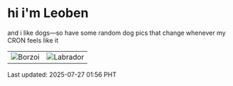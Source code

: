 # hi i'm Leoben

and i like dogs—so have some random dog pics that change whenever my CRON feels like it

|  |  |
|--------|----------|
| ![Borzoi](https://random-dog-vercel.vercel.app/api/random-borzoi?v=1753552561) | ![Labrador](https://random-dog-vercel.vercel.app/api/random-labrador?v=1753552561) |

Last updated: 2025-07-27 01:56 PHT
